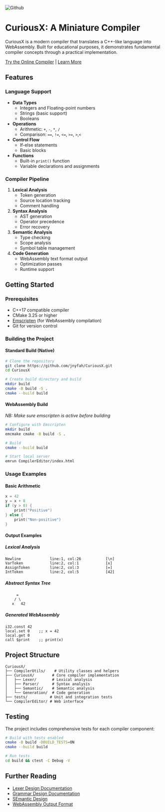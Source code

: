 ![Github](https://github.com/jnyfah/CuriousX/actions/workflows/cmake.yml/badge.svg)


# CuriousX: A Miniature Compiler
CuriousX is a modern compiler that translates a C++-like language into WebAssembly. Built for educational purposes, it demonstrates fundamental compiler concepts through a practical implementation.

[Try the Online Compiler](https://jnyfah.github.io/CuriousX/) | [Learn More](https://jenniferchukwu.com/posts/curiousx)

## Features

### Language Support
- **Data Types**
  - Integers and Floating-point numbers
  - Strings (basic support)
  - Booleans
- **Operations**
  - Arithmetic: `+`, `-`, `*`, `/`
  - Comparison: `==`, `!=`, `<=`, `>=`, `>`,`<`
- **Control Flow**
  - If-else statements
  - Basic blocks
- **Functions**
  - Built-in `print()` function
  - Variable declarations and assignments

### Compiler Pipeline
1. **Lexical Analysis**
   - Token generation
   - Source location tracking
   - Comment handling
2. **Syntax Analysis**
   - AST generation
   - Operator precedence
   - Error recovery
3. **Semantic Analysis**
   - Type checking
   - Scope analysis
   - Symbol table management
4. **Code Generation**
   - WebAssembly text format output
   - Optimization passes
   - Runtime support

## Getting Started

### Prerequisites
- C++17 compatible compiler
- CMake 3.25 or higher
- [Emscripten](https://emscripten.org/docs/getting_started/downloads.html) (for WebAssembly compilation)
- Git for version control

### Building the Project

#### Standard Build (Native)
```bash
# Clone the repository
git clone https://github.com/jnyfah/CuriousX.git
cd CuriousX

# Create build directory and build
mkdir build
cmake -B build -S .
cmake --build build
```

#### WebAssembly Build

*NB: Make sure emscripten is active before building* 
```bash
# Configure with Emscripten
mkdir build
emcmake cmake -B build -S .

# Build
cmake --build build

# Start local server
emrun CompilerEditor/index.html
```

### Usage Examples

#### Basic Arithmetic
```cpp
x = 42
y = x + 8
if (y > 0) {
    print("Positive")
} else {
    print("Non-positive")
}
```

#### Output Examples

##### Lexical Analysis
```plaintext
Newline             line:1, col:26           [\n]
VarToken            line:2, col:1            [x]
AssignToken         line:2, col:3            [=]
IntToken            line:2, col:5            [42]
```

##### Abstract Syntax Tree
```plaintext
     =
    / \
   x   42
```

##### Generated WebAssembly
```wasm
i32.const 42
local.set 0    ;; x = 42
local.get 0
call $print    ;; print(x)
```
## Project Structure
```
CuriousX/
├── CompilerUtils/    # Utility classes and helpers
├── CuriousX/        # Core compiler implementation
│   ├── Lexer/       # Lexical analysis
│   ├── Parser/      # Syntax analysis
│   ├── Semantic/    # Semantic analysis
│   └── Generation/  # Code generation
├── tests/          # Unit and integration tests
└── CompilerEditor/ # Web interface
```

## Testing
The project includes comprehensive tests for each compiler component:
```bash
# Build with tests enabled
cmake -B build -DBUILD_TESTS=ON
cmake --build build

# Run tests
cd build && ctest -C Debug -V
```

## Further Reading
- [Lexer Design Documentation](CuriousX\Lexer\Readme.md)
- [Grammar Design Documentation](CuriousX\Parser\README.md)
- [SEmantic Design](CuriousX\Semantic\Readme.md)
- [WebAssembly Output Format](CuriousX\Generation\README.md)